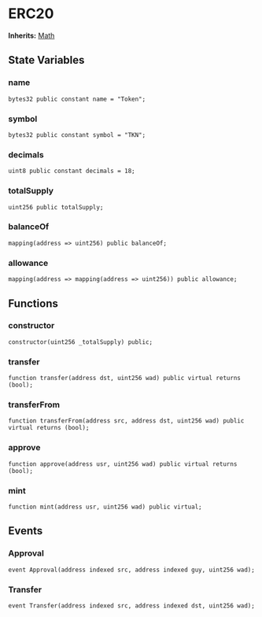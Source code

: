 # ERC20
**Inherits:**
[Math](/lib/solady/ext/wake/weird/Bytes32Metadata.sol/contract.Math.md)


## State Variables
### name

```solidity
bytes32 public constant name = "Token";
```


### symbol

```solidity
bytes32 public constant symbol = "TKN";
```


### decimals

```solidity
uint8 public constant decimals = 18;
```


### totalSupply

```solidity
uint256 public totalSupply;
```


### balanceOf

```solidity
mapping(address => uint256) public balanceOf;
```


### allowance

```solidity
mapping(address => mapping(address => uint256)) public allowance;
```


## Functions
### constructor


```solidity
constructor(uint256 _totalSupply) public;
```

### transfer


```solidity
function transfer(address dst, uint256 wad) public virtual returns (bool);
```

### transferFrom


```solidity
function transferFrom(address src, address dst, uint256 wad) public virtual returns (bool);
```

### approve


```solidity
function approve(address usr, uint256 wad) public virtual returns (bool);
```

### mint


```solidity
function mint(address usr, uint256 wad) public virtual;
```

## Events
### Approval

```solidity
event Approval(address indexed src, address indexed guy, uint256 wad);
```

### Transfer

```solidity
event Transfer(address indexed src, address indexed dst, uint256 wad);
```

